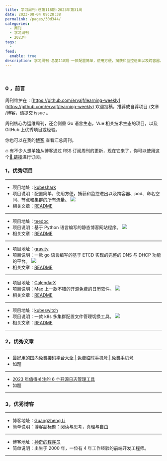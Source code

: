 ```yaml
---
title: 学习周刊-总第118期-2023年第31周
date: 2023-08-04 09:28:38
permalink: /pages/30d344/
categories:
  - 周刊
  - 学习周刊
  - 2023年
tags:
  -
feed:
  enable: true
description: 学习周刊-总第118期-一款配置简单，使用方便，捕获和监控进出以及跨容器、pod、命名空间、节点和集群的所有流量。
---
```


<br><ArticleTopAd></ArticleTopAd>

### 0 ，前言

周刊维护在：[https://github.com/eryajf/learning-weekly](https://github.com/eryajf/learning-weekly) 欢迎投稿，推荐或自荐项目 /文章 /博客，请提交 issue 。

周刊核心为运维周刊，还会侧重 Go 语言生态，Vue 相关技术生态的项目，以及 GitHub 上优秀项目或经验。

你也可以在我的[博客](https://wiki.eryajf.net/learning-weekly/) 查看汇总周刊。

🔥 有不少人想单独从博客通过 RSS 订阅周刊的更新，现在它来了，你可以使用这个[🔗 链接](https://wiki.eryajf.net/learning-weekly.xml)进行订阅。

### 1，优秀项目

---

- 项目地址：[kubeshark](https://github.com/kubeshark/kubeshark)
- 项目说明：配置简单，使用方便，捕获和监控进出以及跨容器、pod、命名空间、节点和集群的所有流量。
  ![](https://t.eryajf.net/imgs/2023/08/1691048913382.png)
- 相关文章：[README](https://github.com/kubeshark/kubeshark#readme)

---

- 项目地址：[teedoc](https://github.com/teedoc/teedoc)
- 项目说明：基于 Python 语言编写的静态博客网站程序。
  ![](https://t.eryajf.net/imgs/2023/07/1689580342476.png)
- 相关文章：[README](https://github.com/teedoc/teedoc/blob/main/README_ZH.md)

---

- 项目地址：[gravity](https://github.com/BeryJu/gravity)
- 项目说明：一款 go 语言编写的基于 ETCD 实现的完整的 DNS 与 DHCP 功能的平台。
  ![](https://t.eryajf.net/imgs/2023/07/1689672990157.png)
- 相关文章：[README](https://github.com/BeryJu/gravity#readme)

---

- 项目地址：[CalendarX](https://github.com/ZzzM/CalendarX)
- 项目说明：Mac 上一款不错的开源免费的日历软件。
  ![](https://t.eryajf.net/imgs/2023/07/1689776826623.png)
- 相关文章：[README](https://github.com/ZzzM/CalendarX#readme)

---

- 项目地址：[kubeswitch](https://github.com/danielfoehrKn/kubeswitch)
- 项目说明：一款 k8s 多集群配置文件管理切换工具。
  ![](https://t.eryajf.net/imgs/2023/07/1689863553335.gif)
- 相关文章：[README](https://github.com/danielfoehrKn/kubeswitch#readme)

---

### 2，优秀文章

---

- [最好用的国内免费接码平台大全 | 免费临时手机号 | 免费手机号](https://iyideng.fun/welfare/best-domestic-platform-for-receiving-captcha-free-of-charge.html)
- 如题

---

- [2023 年值得关注的 6 个开源日志管理工具](https://mp.weixin.qq.com/s/6KVzR3JQzTnXNNUwwcZIPw)
- 如题

---

### 3，优秀博客

---

- 博客地址：[Guangzheng Li](https://guangzhengli.com/)
- 简单说明：博客副标题：阅读与思考，真理与自由

---

- 博客地址：[神奇的程序员](https://www.kaisir.cn/)
- 简单说明：出生于 2000 年，一位有 4 年工作经验的前端开发工程师。

---


<br><ArticleTopAd></ArticleTopAd>
